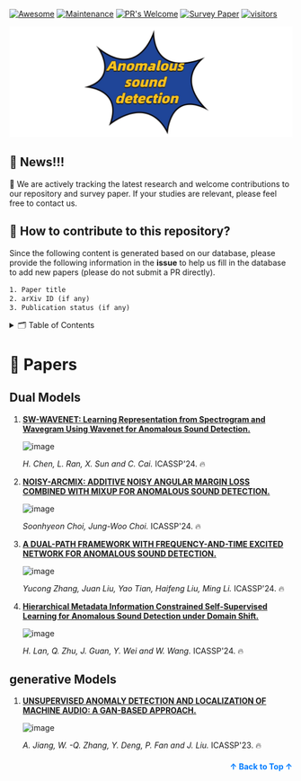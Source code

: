 [![Awesome](https://cdn.rawgit.com/sindresorhus/awesome/d7305f38d29fed78fa85652e3a63e154dd8e8829/media/badge.svg)](https://github.com/sindresorhus/awesome)
[![Maintenance](https://img.shields.io/badge/Maintained%3F-yes-green.svg)](https://GitHub.com/Naereen/StrapDown.js/graphs/commit-activity)
[![PR's Welcome](https://img.shields.io/badge/PRs-welcome-brightgreen.svg?style=flat)](http://makeapullrequest.com) 
[![Survey Paper](https://img.shields.io/badge/Paper-arXiv-blue.svg?style=flat)](https://arxiv.org/abs/2403.04279) 
[![visitors](https://visitor-badge.laobi.icu/badge?page_id=Chengyuann.Awesome-Anomalous-Sound-Detection-Methods)](https://visitor-badge.laobi.icu/badge?page_id=Chengyuann.Awesome-Anomalous-Sound-Detection-Methods)

![Anomalous-Sound-Detection](Anomalous-sound-detection.png)
## 🔖 News!!!

📌 We are actively tracking the latest research and welcome contributions to our repository and survey paper. If your studies are relevant, please feel free to contact us.

## 🎁 How to contribute to this repository?
Since the following content is generated based on our database, please provide the following information in the **issue** to help us fill in the database to add new papers (please do not submit a PR directly).
```text
1. Paper title
2. arXiv ID (if any)
3. Publication status (if any)
```


<details>
  <summary>🗂️ Table of Contents</summary>
  <ol>
    <li><a href="#papers">📝 Papers</a>
      <ul>
        <li><a href="#diffusion-models">Diffusion Models</a></li>
        <li><a href="#consistency-models">Consistency Models</a></li>
      </ul>
    </li>
    <li><a href="#other-resources">🔗 Other Resources</a></li>
    <li><a href="#contributing">✍️ Contributing</a></li>
  </ol>
</details>



 
# 📝 Papers



## Dual Models


 
1. **[SW-WAVENET: Learning Representation from Spectrogram and Wavegram Using Wavenet for Anomalous Sound Detection.](https://ieeexplore.ieee.org/document/10096742)**

    ![image](https://github.com/Chengyuann/Awesome-Anomalous-Sound-Detection-Methods/assets/91605267/f28cb505-0edb-4525-9fff-dbc68e1f8311)


    *H. Chen, L. Ran, X. Sun and C. Cai.* ICASSP'24. 🔥
  


1. **[NOISY-ARCMIX: ADDITIVE NOISY ANGULAR MARGIN LOSS COMBINED WITH MIXUP FOR ANOMALOUS SOUND DETECTION.](https://arxiv.org/pdf/2310.06364)**

    ![image](https://github.com/Chengyuann/Awesome-Anomalous-Sound-Detection-Methods/assets/91605267/28b5f3af-3a5e-4998-807c-2455818d5b92)


   *Soonhyeon Choi, Jung-Woo Choi.* ICASSP'24. 🔥



1. **[A DUAL-PATH FRAMEWORK WITH FREQUENCY-AND-TIME EXCITED NETWORK FOR ANOMALOUS SOUND DETECTION.](https://ieeexplore.ieee.org/document/10448126)**

    ![image](https://github.com/Chengyuann/Awesome-Anomalous-Sound-Detection-Methods/assets/91605267/2c6d35a5-a985-4752-94be-a08c27066db8)


    *Yucong Zhang, Juan Liu, Yao Tian, Haifeng Liu, Ming Li.* ICASSP'24. 🔥

1. **[Hierarchical Metadata Information Constrained Self-Supervised Learning for Anomalous Sound Detection under Domain Shift.](https://ieeexplore.ieee.org/document/10446044)**

    ![image](https://github.com/Chengyuann/Awesome-Anomalous-Sound-Detection-Methods/assets/91605267/ca477908-5818-4462-a578-dfb968fb2240)


    *H. Lan, Q. Zhu, J. Guan, Y. Wei and W. Wang.* ICASSP'24. 🔥

## generative Models

1. **[UNSUPERVISED ANOMALY DETECTION AND LOCALIZATION OF MACHINE AUDIO: A GAN-BASED APPROACH.](https://arxiv.org/pdf/2303.17949)**

    ![image](https://github.com/Chengyuann/Awesome-Anomalous-Sound-Detection-Methods/assets/91605267/ef858605-5df5-426e-9a23-c7c56cbed4c7)



    *A. Jiang, W. -Q. Zhang, Y. Deng, P. Fan and J. Liu.* ICASSP'23. 🔥

<p align="right" style="font-size: 14px; color: #555; margin-top: 20px;">
    <a href="#readme-top" style="text-decoration: none; color: #007bff; font-weight: bold;">
        ↑ Back to Top ↑
    </a>
</p>
